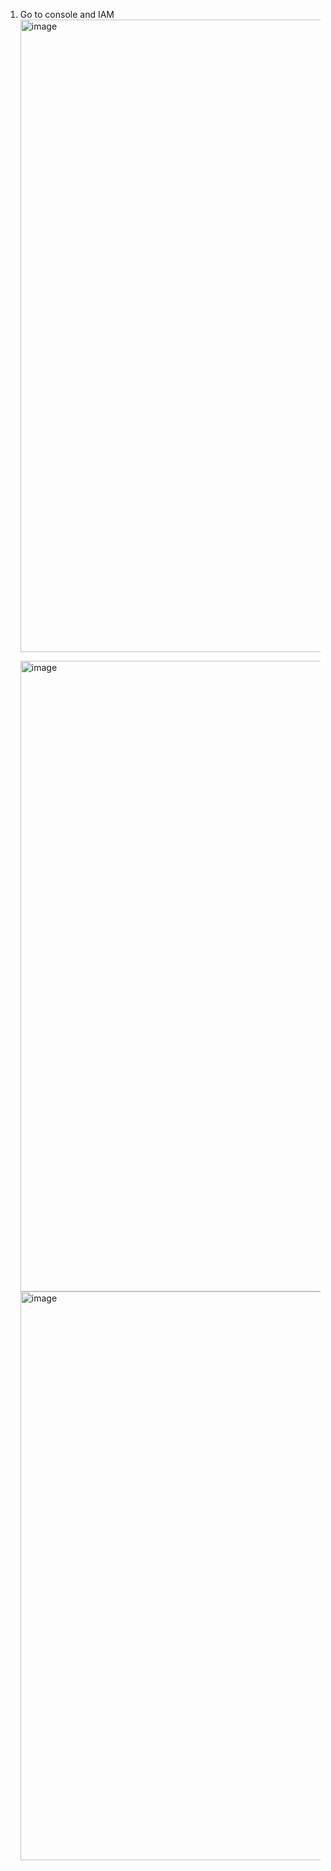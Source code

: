 

1. Go to console and IAM
       <img width="1918" height="1012" alt="image" src="https://github.com/user-attachments/assets/8896fd8b-0ef3-4289-a363-8d55bd0d9e71" />

   <img width="1914" height="1009" alt="image" src="https://github.com/user-attachments/assets/703bb593-7b18-4fc9-a031-92c959dd7fe6" />

    <img width="1905" height="910" alt="image" src="https://github.com/user-attachments/assets/5a0a02df-4b61-44f7-9de7-5c0b985d8d28" />
